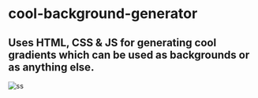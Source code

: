# cool-background-generator

## Uses HTML, CSS & JS for generating cool gradients which can be used as backgrounds or as anything else.

![ss](https://user-images.githubusercontent.com/111074881/193995335-201331bd-3941-49c4-b9d9-5a7dd250a403.JPG)
